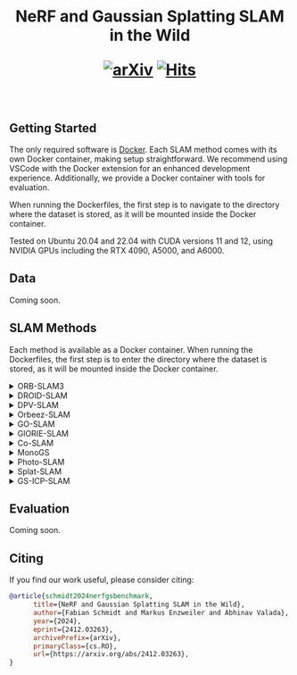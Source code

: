 <h1 align="center">
  NeRF and Gaussian Splatting SLAM in the Wild

  [![arXiv](https://img.shields.io/badge/arXiv-2412.03263-b31b1b.svg?style=plastic)](https://arxiv.org/abs/2412.03263)
  [![Hits](https://hits.seeyoufarm.com/api/count/incr/badge.svg?url=https%3A%2F%2Fgithub.com%2Fiis-esslingen%2Fnerf-3dgs-benchmark&count_bg=%2379C83D&title_bg=%23555555&icon=&icon_color=%23E7E7E7&title=hits&edge_flat=false)](https://hits.seeyoufarm.com)
</h1>

<br>

## Getting Started
The only required software is [Docker](https://www.docker.com/). Each SLAM method comes with its own Docker container, making setup straightforward. We recommend using VSCode with the Docker extension for an enhanced development experience. Additionally, we provide a Docker container with tools for evaluation.

When running the Dockerfiles, the first step is to navigate to the directory where the dataset is stored, as it will be mounted inside the Docker container.

Tested on Ubuntu 20.04 and 22.04 with CUDA versions 11 and 12, using NVIDIA GPUs including the RTX 4090, A5000, and A6000.

## Data
Coming soon.

## SLAM Methods
Each method is available as a Docker container. When running the Dockerfiles, the first step is to enter the directory where the dataset is stored, as it will be mounted inside the Docker container.


<details><summary>ORB-SLAM3</summary>

We are using [our fork](https://github.com/iis-esslingen/ORB-SLAM3) of the [ORB-SLAM3 ROS Wrapper](https://github.com/thien94/orb_slam3_ros) implementation. 

To launch the application:

```bash
roslaunch orb_slam3_ros <launch_file> \
    do_bag:=<do_bag> bag:=<bag> \
    do_save_traj:=<do_save_traj> \
    traj_file_name:=<traj_file_name> \
    do_lc:=<enable_loop_closing>
```

#### Parameters:

- `launch_file`: Specifies the launch file to use. Choices include:
    - `rover_mono_d435i.launch`: To launch monocular mode.
    - `rover_rgbd_d435i.launch`: To launch RGBD mode.

- `do_bag`: *(Optional)* Specifies whether to replay a bag. Set to either:
    - `true`: To replay a bag.
    - `false`: To not replay a bag.

- `bag`: *(Optional)* Specifies the path to the rosbag file.

- `do_save_traj`: *(Optional)* Specifies whether to save a predicted trajectory. Set to either:
    - `true`: To save the trajectory.
    - `false`: To not save the trajectory.

- `traj_file_name`: *(Optional)* Specifies the file path where the estimated trajectory should be saved.

- `do_lc`: *(Optional)* Specifies whether to enable loop closing. Set to either:
    - `true`: To enable loop closing.
    - `false`: To disable loop closing.
 
</details>


<details><summary>DROID-SLAM</summary>

We are using [our fork](https://github.com/iis-esslingen/DROID-SLAM) of the official [DROID-SLAM](https://github.com/princeton-vl/DROID-SLAM) implementation. 

Example to run the application and evaluation:

```bash
python evaluation_scripts/test_rover_d435i.py \
    --data_path /garden_small/2023-08-18 \
    --ground_truth_path /garden_small/2023-08-18/ground_truth.txt \
    --output_path ./rover_trajectories
```

#### Parameters:

-  `base_data_path`: Specifies the base directory of the dataset sequence.
-  `ground_truth_path`: Path to the ground truth file for the selected dataset sequence.
-  `output_path`: Directory where the resulting trajectories will be stored.

To test DROID-SLAM in RGBD mode (Camera D435i), add the flag `--depth`, for Stereo mode (Camera T265) add `--stereo`.

</details>

<details><summary>DPV-SLAM</summary>

We are using [our fork](https://github.com/iis-esslingen/DPV-SLAM) of the official [DPVO / DPV-SLAM](https://github.com/princeton-vl/DPVO) implementation. 
  
**Note:** The container currently does not support visualization.

Example to run the application and evaluation:

```bash
python evaluate_rover.py \
    --base_data_path /garden_small/2023-08-18 \
    --ground_truth_path /garden_small/2023-08-18/ground_truth.txt \
    --output_path ./rover_trajectories \
    --cameras d435i \
    --trials 5 \
    --opts LOOP_CLOSURE True
```

#### Parameters:

-  `base_data_path`: Specifies the base directory of the dataset sequence.
-  `ground_truth_path`: Path to the ground truth file for the selected dataset sequence.
-  `output_path`: Directory where the resulting trajectories will be stored.
-  `cameras`: List of cameras to be used for the evaluation. Choices: `d435i`, `t265`, or `pi_cam`.
-  `trials`: The number of trials to execute for the evaluation.
-  `opts`: Specifies additional optional arguments.

To enable Loop Closing for DPV-SLAM, the argument: `--opts LOOP_CLOSURE True` has to be set.

</details> 


<details><summary>Orbeez-SLAM</summary>

We are using [our fork](https://github.com/iis-esslingen/Orbeez-SLAM) of the official [Orbeez-SLAM](https://github.com/MarvinChung/Orbeez-SLAM) implementation. 

Example to run the application in monocular mode:

```bash
./build/mono_rover \
    ./Vocabulary/ORBvoc.txt \
    ./configs/Monocular/ROVER/d435i.yaml \
    "/path/to/data/d435i" \
    "/output/dir"
```

Example to run the application in RGBD mode:

```bash
./build/rgbd_rover \
    ./Vocabulary/ORBvoc.txt \
    ./configs/RGB-D/ROVER/d435i.yaml \
    "/path/to/data/d435i" \
    "/path/to/data/associations.txt" \
    "/output/dir"
```

Additionally you can have a look at the script `run_rover.sh` that runs all of the experiments.

</details> 

<details><summary>GO-SLAM</summary>

We are using [our fork](https://github.com/iis-esslingen/GO-SLAM) of the official [GO-SLAM](https://github.com/youmi-zym/GO-SLAM) implementation. 

Example to run the application in monocular mode:

```bash
python run_rover.py <config> \
    --device <device> \
    --input_folder /path/to/input_folder \
    --output /path/to/output_folder \
    --mode <mode> \
    --only_tracking
```

#### Parameters:
- `config`: Path to the configuration file that contains the settings for the SLAM system. For ROVER dataset use `.configs/ROVER/d435i.yaml`.
- `device`: Specifies the computing device to run the script on. Default is `cuda:0`, meaning the first GPU.
- `input_folder`: The path to the input folder containing data.
- `output`: The path where the results will be stored. 
- `mode`: The SLAM mode to use. Choose from `mono`, `rgbd`, or `stereo`.
- `only_tracking`: If set, only tracking will be triggered without mapping.

</details> 

<details><summary>GlORIE-SLAM</summary>

We are using [our fork](https://github.com/iis-esslingen/GlORIE-SLAM) of the official [GlORIE-SLAM](https://github.com/zhangganlin/GlORIE-SLAM) implementation. 

Example to run the application:

```bash
python run.py <config> \
    --input_dir /path/to/input_folder \
    --output_dir /path/to/output_folder \
    --only_tracking
```

#### Parameters:
- `config`: Path to the configuration file that contains the settings for the SLAM system. For ROVER dataset use `.configs/ROVER/d435i.yaml`.
- `input_folder`: The path to the input folder containing data.
- `output`: The path where the results will be stored. 
- `only_tracking`: If set, only tracking will be triggered without mapping.

Additionally you can have a look at the script `run_rover_all.sh` that runs all of the experiments.

</details> 

<details><summary>Co-SLAM</summary>

We are using [our fork](https://github.com/iis-esslingen/Co-SLAM) of the official [Co-SLAM](https://github.com/HengyiWang/Co-SLAM) implementation. 

Example to run the application:

```bash
python coslam_rover.py \
    --config /path/to/config.yaml \
    --input_folder /path/to/input_folder \
    --output /path/to/output_folder 
```

#### Parameters:
- `config`: Path to the configuration file that contains the settings for the SLAM system. For ROVER dataset use `.configs/ROVER/d435i.yaml`.
- `input_folder`: The path to the input folder containing data.
- `output`: The path where the results will be stored. 

Additionally you can have a look at the script `run_rover_all.sh` that runs all of the experiments.

</details> 


<details><summary>MonoGS</summary>

We are using [our fork](https://github.com/iis-esslingen/MonoGS) of the official [MonoGS](https://github.com/muskie82/MonoGS) implementation. 

**Note:** The container currently does not support visualization.

Example to run the application:

```bash
python run_slam_rover.py \
    --config /path/to/config.yaml \
    --data_path /path/to/input_folder \
    --output_path /path/to/output_folder \
    --eval
```

#### Parameters:
- `config`: Path to the configuration file that contains the settings for the SLAM system. For ROVER dataset use `.configs/[mono/rgbd]/ROVER/d435i.yaml`.
- `data_path`: The path to the input folder containing data.
- `output_path`: The path where the results will be stored.
- `eval`: Enables evaluation of results.

Additionally you can have a look at the script `run_rover_all.sh` that runs all of the experiments.

</details> 

<details><summary>Photo-SLAM</summary>

We are using [our fork](https://github.com/iis-esslingen/Photo-SLAM) of the official [Photo-SLAM](https://github.com/HuajianUP/Photo-SLAM) implementation. 

**Note:** The container currently does not support visualization.

Example to run the application in monocular mode:

```bash
./bin/rover_mono \
    ./ORB-SLAM3/Vocabulary/ORBvoc.txt \
    ./cfg/ORB_SLAM3/Monocular/ROVER/d435i.yaml \
    ./cfg/gaussian_mapper/Monocular/ROVER/rover_mono.yaml \
    "/path/to/data/d435i" \
    "/output/dir"
    no_viewer
```

Example to run the application in RGBD mode:

```bash
./bin/rover_rgbd \
    ./ORB-SLAM3/Vocabulary/ORBvoc.txt \
    ./cfg/ORB_SLAM3/RGB-D/ROVER/d435i.yaml \
    ./cfg/gaussian_mapper/RGB-D/ROVER/rover_rgbd.yaml \
    "/path/to/data/d435i" \
    "/path/to/data/associations.txt" \
    "/output/dir"
    no_viewer
```

Additionally you can have a look at the script `scripts/rover_all.sh` that runs all of the experiments.

</details> 

<details><summary>Splat-SLAM</summary>

We are using [our fork](https://github.com/iis-esslingen/Splat-SLAM) of the official [GlORIE-SLAM](https://github.com/zhangganlin/GlORIE-SLAM) implementation. 

Example to run the application:

```bash
python run.py <config> \
    --input_dir /path/to/input_folder \
    --output_dir /path/to/output_folder \
    --only_tracking
```

#### Parameters:
- `config`: Path to the configuration file that contains the settings for the SLAM system. For ROVER dataset use `.configs/ROVER/d435i.yaml`.
- `input_dir`: The path to the input folder containing data.
- `output_dir`: The path where the results will be stored. 
- `only_tracking`: If set, only tracking will be triggered without mapping.

Additionally you can have a look at the script `run_rover_all.sh` that runs all of the experiments.

</details> 

<details><summary>GS-ICP-SLAM</summary>
  Coming soon.
</details> 

## Evaluation
Coming soon.

## Citing
If you find our work useful, please consider citing:
```bibtex
@article{schmidt2024nerfgsbenchmark,
      title={NeRF and Gaussian Splatting SLAM in the Wild}, 
      author={Fabian Schmidt and Markus Enzweiler and Abhinav Valada},
      year={2024},
      eprint={2412.03263},
      archivePrefix={arXiv},
      primaryClass={cs.RO},
      url={https://arxiv.org/abs/2412.03263}, 
}
```
